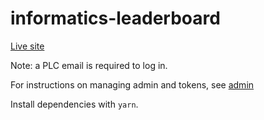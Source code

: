 # informatics-leaderboard

[Live site](https://informatics-leaderboard.web.app/)

Note: a PLC email is required to log in.

For instructions on managing admin and tokens, see [admin](/admin/)

Install dependencies with `yarn`.
